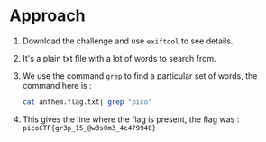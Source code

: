 # Approach

1. Download the challenge and use `exiftool` to see details.
2. It's a plain txt file with a lot of words to search from.
3. We use the command `grep` to find a particular set of words, the command here is :

   ```bash
   cat anthem.flag.txt| grep "pico"
   ```

4. This gives the line where the flag is present, the flag was :  `picoCTF{gr3p_15_@w3s0m3_4c479940}`
